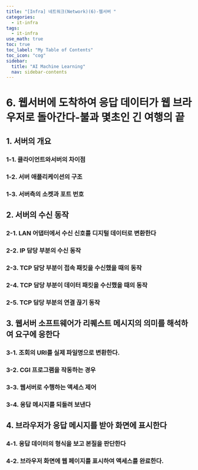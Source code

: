 ```yaml
---
title: "[Infra] 네트워크(Network)(6)-웹서버 " 
categories:
  - it-infra
tags:
  - it-infra
use_math: true
toc: true
toc_label: "My Table of Contents"
toc_icon: "cog"
sidebar:
  title: "AI Machine Learning"
  nav: sidebar-contents
---
```


# 6. 웹서버에 도착하여 응답 데이터가 웹 브라우저로 돌아간다-불과 몇초인 긴 여행의 끝

## 1. 서버의 개요

### 1-1. 클라이언트와서버의 차이점

### 1-2. 서버 애플리케이션의 구조

### 1-3. 서버측의 소켓과 포트 번호

## 2. 서버의 수신 동작

### 2-1. LAN 어댑터에서 수신 신호를 디지털 데이터로 변환한다

### 2-2. IP 담당 부분의 수신 동작

### 2-3. TCP 담당 부분이 접속 패킷을 수신했을 때의 동작

### 2-4. TCP 담당 부분이 데이터 패킷을 수신했을 때의 동작

### 2-5. TCP 담당 부분의 연결 끊기 동작

## 3. 웹서버 소프트웨어가 리퀘스트 메시지의 의미를 해석하여 요구에 응한다

### 3-1. 조회의 URI를 실제 파일명으로 변환한다.

### 3-2. CGI 프로그램을 작동하는 경우

### 3-3. 웹서버로 수행하는 액세스 제어

### 3-4. 응답 메시지를 되돌려 보낸다

## 4. 브라우저가 응답 메시지를 받아 화면에 표시한다

### 4-1. 응답 데이터의 형식을 보고 본질을 판단한다

### 4-2. 브라우저 화면에 웹 페이지를 표시하여 액세스를 완료한다. 
